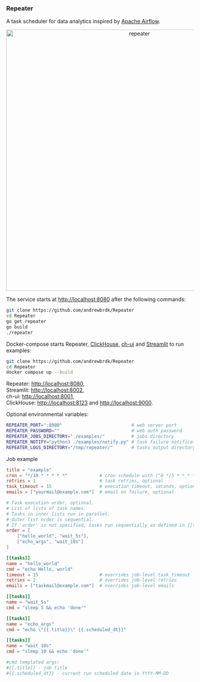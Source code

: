 ### Repeater

A task scheduler for data analytics inspired by [Apache Airflow](https://airflow.apache.org/).

<div align="center">
    <img src="https://i.postimg.cc/rFJbYDQ1/repeater34.png" alt="repeater" width="700">
</div>

The service starts at [http://localhost:8080](http://localhost:8080) after the following commands:

```bash
git clone https://github.com/andrewbrdk/Repeater
cd Repeater
go get repeater
go build 
./repeater
```

Docker-compose starts Repeater, [ClickHouse](https://clickhouse.com/), [ch-ui](https://github.com/caioricciuti/ch-ui) and [Streamlit](https://streamlit.io/) to run examples:

```bash
git clone https://github.com/andrewbrdk/Repeater
cd Repeater
docker compose up --build
```
Repeater: [http://localhost:8080](http://localhost:8080),  
Streamlit: [http://localhost:8002](http://localhost:8002),  
ch-ui: [http://localhost:8001](http://localhost:8001),  
ClickHouse: [http://localhost:8123](http://localhost:8123) and [http://localhost:9000](http://localhost:9000).


Optional environmental variables:
```bash
REPEATER_PORT=":8080"                          # web server port  
REPEATER_PASSWORD=""                           # web auth password
REPEATER_JOBS_DIRECTORY="./examples/"          # jobs directory
REPEATER_NOTIFY="python3 ./examples/notify.py" # task failure notification script
REPEATER_LOGS_DIRECTORY="/tmp/repeater/"       # tasks output directory
```

Job example
```toml
title = "example"
cron = "*/10 * * * * *"            # cron schedule with ("0 */5 * * * *") or without seconds ("*/5 * * * *"), optional
retries = 1                        # task retries, optional
task_timeout = 15                  # execution timeout, seconds, optional
emails = ["yourmail@example.com"]  # email on failure, optional

# Task execution order, optional.
# List of lists of task names. 
# Tasks in inner lists run in parallel. 
# Outer list order is sequential.
# If 'order' is not specified, tasks run sequentially as defined in [[tasks]].
order = [                          
    ["hello_world", "wait_5s"],
    ["echo_args", "wait_10s"]
]                                  

[[tasks]]
name = "hello_world"
cmd = "echo Hello, world"
timeout = 15                       # overrides job-level task_timeout 
retries = 2                        # overrides job-level retries
emails = ["taskmail@example.com"]  # overrides job-level emails

[[tasks]]
name = "wait_5s" 
cmd = "sleep 5 && echo 'done'"

[[tasks]]
name = "echo_args" 
cmd = "echo \"{{.title}}\" {{.scheduled_dt}}"

[[tasks]]
name = "wait_10s" 
cmd = "sleep 10 && echo 'done'"

#cmd templated args:
#{{.title}} - job title
#{{.scheduled_dt}} - current run scheduled date in YYYY-MM-DD
```
